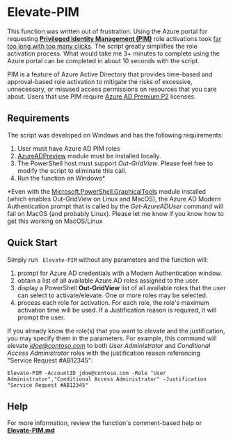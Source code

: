 # Elevate-PIM
This function was written out of frustration. Using the Azure portal for requesting [**Privileged Identity Management (PIM)**](https://docs.microsoft.com/en-us/azure/active-directory/privileged-identity-management/pim-configure) role activations took [far too long with too many clicks](https://docs.microsoft.com/en-us/azure/active-directory/privileged-identity-management/pim-how-to-activate-role?tabs=new).  The script greatly simplifies the role activation process.  What would take me 3+ minutes to complete using the Azure portal can be completed in about 10 seconds with the script.

PIM is a feature of Azure Active Directory that provides time-based and approval-based role activation to mitigate the risks of excessive, unnecessary, or misused access permissions on resources that you care about.  Users that use PIM require [Azure AD Premium P2](https://docs.microsoft.com/en-us/azure/active-directory/privileged-identity-management/pim-configure#license-requirements) licenses.

## Requirements
The script was developed on Windows and has the following requirements:
1. User must have Azure AD PIM roles
2. [AzureADPreview](https://docs.microsoft.com/en-us/powershell/azure/active-directory/install-adv2?view=azureadps-2.0) module must be installed locally.
3. The PowerShell host must support *Out-GridView*.  Please feel free to modify the script to eliminate this call.
4. Run the function on Windows*

*Even with the [Microsoft.PowerShell.GraphicalTools](https://devblogs.microsoft.com/powershell/out-gridview-returns/) module installed (which enables Out-GridView on Linux and MacOS), the Azure AD Modern Authentication prompt that is called by the *Get-AzureADUser* command will fail on MacOS (and probably Linux).  Please let me know if you know how to get this working on MacOS/Linux


## Quick Start
Simply run ``` Elevate-PIM``` without any parameters and the function will:
1. prompt for Azure AD credentials with a Modern Authentication window.
2. obtain a list of all available Azure AD roles assigned to the user.
3. display a PowerShell **Out-GridView** list of all available roles that the user can select to activate/elevate.  One or more roles may be selected.
4. process each role for activation.  For each role, the role's maximum activation time will be used.  If a Justification reason is required, it will prompt the user.

If you already know the role(s) that you want to elevate and the justification, you may specify them in the parameters.  For example, this command will elevate *jdoe@contoso.com* to both *User Administrator* and *Conditional Access Administrator* roles with the justification reason referencing "Service Request #AB12345":

    Elevate-PIM -AccountID jdoe@contoso.com -Role "User Administrator","Conditional Access Administrator" -Justification "Service Request #AB12345"

## Help
For more information, review the function's comment-based help or [**Elevate-PIM.md**](./_OnlineHelp/a/Elevate-PIM.md)




